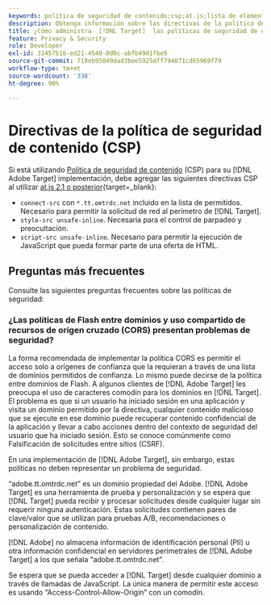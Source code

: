 ```yaml
---
keywords: política de seguridad de contenido;csp;at.js;lista de elementos permitidos;lista de permitidos;parpadeo;ocultar previamente;ocultamiento previo;preocultación
description: Obtenga información sobre las directivas de la política de seguridad de contenido (CSP) que debe agregar al usar Adobe Target.
title: ¿Cómo administra  [!DNL Target]  las políticas de seguridad de contenido (CSP)?
feature: Privacy & Security
role: Developer
exl-id: 31457b16-ed21-4540-8d0c-abfb49d1fbe9
source-git-commit: 719eb95049dad3bee5925dff794871cd65969f79
workflow-type: tm+mt
source-wordcount: '338'
ht-degree: 90%

---
```


# Directivas de la política de seguridad de contenido (CSP)

Si está utilizando [Política de seguridad de contenido](https://en.wikipedia.org/wiki/Content_Security_Policy) (CSP) para su [!DNL Adobe Target] implementación, debe agregar las siguientes directivas CSP al utilizar [at.js 2.1 o posterior](https://developer.adobe.com/target/implement/client-side/atjs/target-atjs-versions/){target=_blank}:

* `connect-src` con `*.tt.omtrdc.net` incluido en la lista de permitidos. Necesario para permitir la solicitud de red al perímetro de [!DNL Target].
* `style-src unsafe-inline`. Necesaria para el control de parpadeo y preocultación.
* `script-src unsafe-inline`.  Necesario para permitir la ejecución de JavaScript que pueda formar parte de una oferta de HTML.

## Preguntas más frecuentes

Consulte las siguientes preguntas frecuentes sobre las políticas de seguridad:

### ¿Las políticas de Flash entre dominios y uso compartido de recursos de origen cruzado (CORS) presentan problemas de seguridad?

La forma recomendada de implementar la política CORS es permitir el acceso solo a orígenes de confianza que la requieran a través de una lista de dominios permitidos de confianza. Lo mismo puede decirse de la política entre dominios de Flash. A algunos clientes de [!DNL Adobe Target] les preocupa el uso de caracteres comodín para los dominios en [!DNL Target]. El problema es que si un usuario ha iniciado sesión en una aplicación y visita un dominio permitido por la directiva, cualquier contenido malicioso que se ejecute en ese dominio puede recuperar contenido confidencial de la aplicación y llevar a cabo acciones dentro del contexto de seguridad del usuario que ha iniciado sesión. Esto se conoce comúnmente como Falsificación de solicitudes entre sitios (CSRF).

En una implementación de [!DNL Adobe Target], sin embargo, estas políticas no deben representar un problema de seguridad.

“adobe.tt.omtrdc.net” es un dominio propiedad del Adobe. [!DNL Adobe Target] es una herramienta de prueba y personalización y se espera que [!DNL Target] pueda recibir y procesar solicitudes desde cualquier lugar sin requerir ninguna autenticación. Estas solicitudes contienen pares de clave/valor que se utilizan para pruebas A/B, recomendaciones o personalización de contenido.

[!DNL Adobe] no almacena información de identificación personal (PII) u otra información confidencial en servidores perimetrales de [!DNL Adobe Target] a los que señala “adobe.tt.omtrdc.net”.

Se espera que se pueda acceder a [!DNL Target] desde cualquier dominio a través de llamadas de JavaScript. La única manera de permitir este acceso es usando “Access-Control-Allow-Origin” con un comodín.
